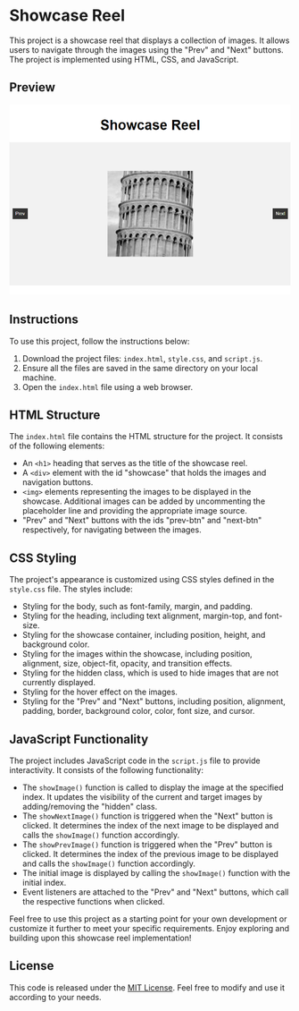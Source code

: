 # Showcase Reel

This project is a showcase reel that displays a collection of images. It allows users to navigate through the images using the "Prev" and "Next" buttons. The project is implemented using HTML, CSS, and JavaScript.

## Preview

![Preview](preview.png)


## Instructions

To use this project, follow the instructions below:

1. Download the project files: `index.html`, `style.css`, and `script.js`.
2. Ensure all the files are saved in the same directory on your local machine.
3. Open the `index.html` file using a web browser.

## HTML Structure

The `index.html` file contains the HTML structure for the project. It consists of the following elements:

- An `<h1>` heading that serves as the title of the showcase reel.
- A `<div>` element with the id "showcase" that holds the images and navigation buttons.
- `<img>` elements representing the images to be displayed in the showcase. Additional images can be added by uncommenting the placeholder line and providing the appropriate image source.
- "Prev" and "Next" buttons with the ids "prev-btn" and "next-btn" respectively, for navigating between the images.

## CSS Styling

The project's appearance is customized using CSS styles defined in the `style.css` file. The styles include:

- Styling for the body, such as font-family, margin, and padding.
- Styling for the heading, including text alignment, margin-top, and font-size.
- Styling for the showcase container, including position, height, and background color.
- Styling for the images within the showcase, including position, alignment, size, object-fit, opacity, and transition effects.
- Styling for the hidden class, which is used to hide images that are not currently displayed.
- Styling for the hover effect on the images.
- Styling for the "Prev" and "Next" buttons, including position, alignment, padding, border, background color, color, font size, and cursor.

## JavaScript Functionality

The project includes JavaScript code in the `script.js` file to provide interactivity. It consists of the following functionality:

- The `showImage()` function is called to display the image at the specified index. It updates the visibility of the current and target images by adding/removing the "hidden" class.
- The `showNextImage()` function is triggered when the "Next" button is clicked. It determines the index of the next image to be displayed and calls the `showImage()` function accordingly.
- The `showPrevImage()` function is triggered when the "Prev" button is clicked. It determines the index of the previous image to be displayed and calls the `showImage()` function accordingly.
- The initial image is displayed by calling the `showImage()` function with the initial index.
- Event listeners are attached to the "Prev" and "Next" buttons, which call the respective functions when clicked.

Feel free to use this project as a starting point for your own development or customize it further to meet your specific requirements. Enjoy exploring and building upon this showcase reel implementation!

## License

This code is released under the [MIT License](LICENSE). Feel free to modify and use it according to your needs.